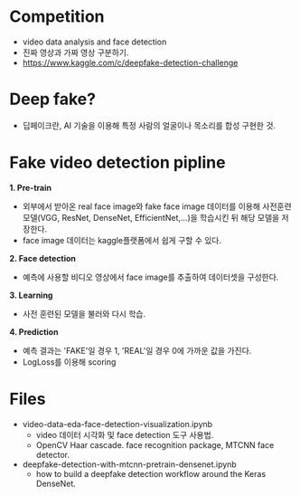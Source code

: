 # **Competition**
* video data analysis and face detection
* 진짜 영상과 가짜 영상 구분하기. 
* https://www.kaggle.com/c/deepfake-detection-challenge


# **Deep fake?**
- 딥페이크란, AI 기술을 이용해 특정 사람의 얼굴이나 목소리를 합성 구현한 것.


# **Fake video detection pipline**
**1. Pre-train**
- 외부에서 받아온 real face image와 fake face image 데이터를 이용해 사전훈련모델(VGG, ResNet, DenseNet, EfficientNet,...)을 학습시킨 뒤 해당 모델을 저장한다.
- face image 데이터는 kaggle플랫폼에서 쉽게 구할 수 있다.

**2. Face detection**
- 예측에 사용할 비디오 영상에서 face image를 추출하여 데이터셋을 구성한다.

**3. Learning**
- 사전 훈련된 모델을 불러와 다시 학습.

**4. Prediction**
- 예측 결과는 'FAKE'일 경우 1, 'REAL'일 경우 0에 가까운 값을 가진다.
- LogLoss를 이용해 scoring


# **Files**
* video-data-eda-face-detection-visualization.ipynb
  * video 데이터 시각화 및 face detection 도구 사용법.
  * OpenCV Haar cascade. face recognition package, MTCNN face detector.
* deepfake-detection-with-mtcnn-pretrain-densenet.ipynb
  * how to build a deepfake detection workflow around the Keras DenseNet.
